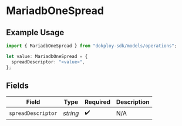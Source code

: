 # MariadbOneSpread

## Example Usage

```typescript
import { MariadbOneSpread } from "dokploy-sdk/models/operations";

let value: MariadbOneSpread = {
  spreadDescriptor: "<value>",
};
```

## Fields

| Field              | Type               | Required           | Description        |
| ------------------ | ------------------ | ------------------ | ------------------ |
| `spreadDescriptor` | *string*           | :heavy_check_mark: | N/A                |